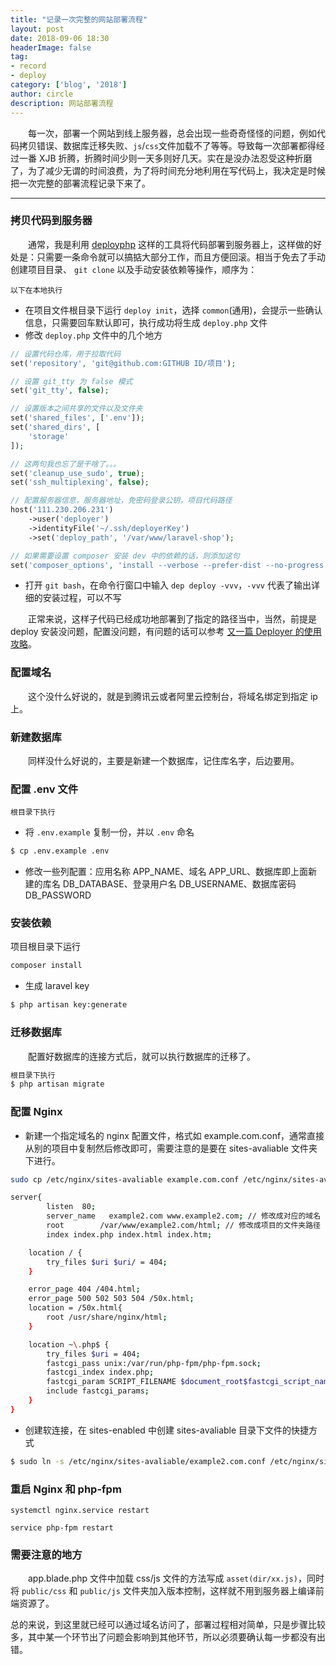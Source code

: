 ```yaml
---
title: "记录一次完整的网站部署流程"
layout: post
date: 2018-09-06 18:30
headerImage: false
tag:
- record
- deploy
category: ['blog', '2018']
author: circle
description: 网站部署流程
---
```


&emsp;&emsp;每一次，部署一个网站到线上服务器，总会出现一些奇奇怪怪的问题，例如代码拷贝错误、数据库迁移失败、`js`/`css`文件加载不了等等。导致每一次部署都得经过一番 XJB 折腾，折腾时间少则一天多则好几天。实在是没办法忍受这种折磨了，为了减少无谓的时间浪费，为了将时间充分地利用在写代码上，我决定是时候把一次完整的部署流程记录下来了。

---
### 拷贝代码到服务器

&emsp;&emsp;通常，我是利用 [deployphp](https://deployer.org/) 这样的工具将代码部署到服务器上，这样做的好处是：只需要一条命令就可以搞掂大部分工作，而且方便回滚。相当于免去了手动创建项目目录、 `git clone` 以及手动安装依赖等操作，顺序为：

```
以下在本地执行
```
* 在项目文件根目录下运行 `deploy init`，选择 `common`(通用)，会提示一些确认信息，只需要回车默认即可，执行成功将生成 `deploy.php` 文件
* 修改 `deploy.php` 文件中的几个地方

```php
// 设置代码仓库，用于拉取代码
set('repository', 'git@github.com:GITHUB ID/项目');

// 设置 git_tty 为 false 模式
set('git_tty', false);

// 设置版本之间共享的文件以及文件夹
set('shared_files', ['.env']);
set('shared_dirs', [
    'storage'
]);

// 这两句我也忘了是干啥了。。。
set('cleanup_use_sudo', true);
set('ssh_multiplexing', false);

// 配置服务器信息，服务器地址，免密码登录公钥，项目代码路径
host('111.230.206.231')
    ->user('deployer')
    ->identityFile('~/.ssh/deployerKey')
    ->set('deploy_path', '/var/www/laravel-shop');

// 如果需要设置 composer 安装 dev 中的依赖的话，则添加这句
set('composer_options', 'install --verbose --prefer-dist --no-progress --no-interaction --optimize-autoloader');
```
* 打开 `git bash`，在命令行窗口中输入 `dep deploy -vvv`，`-vvv` 代表了输出详细的安装过程，可以不写

&emsp;&emsp;正常来说，这样子代码已经成功地部署到了指定的路径当中，当然，前提是 deploy 安装没问题，配置没问题，有问题的话可以参考 [又一篇 Deployer 的使用攻略](https://overtrue.me/articles/2018/06/deployer-guide.html)。

### 配置域名

&emsp;&emsp;这个没什么好说的，就是到腾讯云或者阿里云控制台，将域名绑定到指定 ip 上。

### 新建数据库

&emsp;&emsp;同样没什么好说的，主要是新建一个数据库，记住库名字，后边要用。

### 配置 .env 文件
```
根目录下执行
```

* 将 `.env.example` 复制一份，并以 `.env` 命名
```bash
$ cp .env.example .env
```

* 修改一些列配置：应用名称 APP_NAME、域名 APP_URL、数据库即上面新建的库名 DB_DATABASE、登录用户名 DB_USERNAME、数据库密码 DB_PASSWORD

### 安装依赖

项目根目录下运行
```bash
composer install
```

* 生成 laravel key
```bash
$ php artisan key:generate
```

### 迁移数据库

&emsp;&emsp;配置好数据库的连接方式后，就可以执行数据库的迁移了。
```bash
根目录下执行
$ php artisan migrate
```

### 配置 Nginx

* 新建一个指定域名的 nginx 配置文件，格式如 example.com.conf，通常直接从别的项目中复制然后修改即可，需要注意的是要在 sites-avaliable 文件夹下进行。

```bash
sudo cp /etc/nginx/sites-avaliable example.com.conf /etc/nginx/sites-avaliable example2.com.conf

server{
        listen	80;
        server_name   example2.com www.example2.com; // 修改成对应的域名
        root        /var/www/example2.com/html; // 修改成项目的文件夹路径
        index index.php index.html index.htm;

    location / {
        try_files $uri $uri/ = 404;
    }

    error_page 404 /404.html;
    error_page 500 502 503 504 /50x.html;
    location = /50x.html{
        root /usr/share/nginx/html;
    }

    location ~\.php$ {
        try_files $uri = 404;
        fastcgi_pass unix:/var/run/php-fpm/php-fpm.sock;
        fastcgi_index index.php;
        fastcgi_param SCRIPT_FILENAME $document_root$fastcgi_script_name;
        include fastcgi_params;
    }
}
```

* 创建软连接，在 sites-enabled 中创建 sites-avaliable 目录下文件的快捷方式

```bash
$ sudo ln -s /etc/nginx/sites-avaliable/example2.com.conf /etc/nginx/sites-enabled/example2.com.conf
```

### 重启 Nginx 和 php-fpm

```
systemctl nginx.service restart

service php-fpm restart
```

### 需要注意的地方

&emsp;&emsp;app.blade.php 文件中加载 css/js 文件的方法写成 `asset(dir/xx.js)`，同时将 `public/css` 和 `public/js` 文件夹加入版本控制，这样就不用到服务器上编译前端资源了。


总的来说，到这里就已经可以通过域名访问了，部署过程相对简单，只是步骤比较多，其中某一个环节出了问题会影响到其他环节，所以必须要确认每一步都没有出错。
